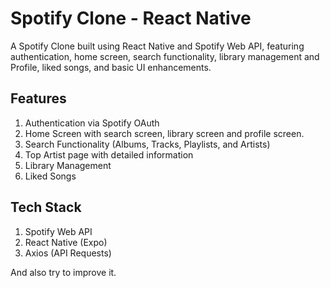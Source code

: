 # Spotify Clone - React Native

A Spotify Clone built using React Native and Spotify Web API, featuring authentication, home screen, search functionality, library management and Profile, liked songs, and basic UI enhancements.

## Features

1. Authentication via Spotify OAuth
2. Home Screen with search screen, library screen and profile screen.
3. Search Functionality (Albums, Tracks, Playlists, and Artists)
4. Top Artist page with detailed information
5. Library Management
6. Liked Songs

## Tech Stack

1. Spotify Web API
2. React Native (Expo)
3. Axios (API Requests)

And also try to improve it.
